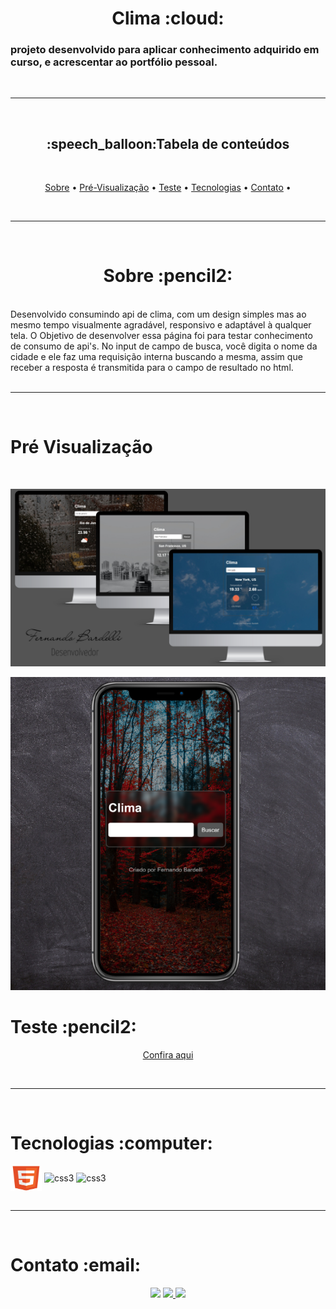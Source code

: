 <h1 align="center">Clima :cloud:</h1>

<h3>projeto desenvolvido para aplicar conhecimento adquirido em curso, e acrescentar ao portfólio pessoal.</h3>
<br/><hr><br/>

<h2 align="center">:speech_balloon:Tabela de conteúdos</h2>
<br/>
<p align="center">
    <a href="#sobre">Sobre</a> •
    <a href="#preview">Pré-Visualização</a> •
    <a href="#teste">Teste</a> •
    <a href="#tecnologias">Tecnologias</a> •
    <a href="#contato">Contato</a> •
</p>
<br/><hr><br/>
<div id="sobre">
    <h1 align="center">Sobre :pencil2:</h1>
    <br/>
    Desenvolvido consumindo api de clima, com um design simples mas ao mesmo tempo visualmente agradável, responsivo e adaptável à qualquer tela. O Objetivo de desenvolver essa página foi para testar conhecimento de consumo de api's. No input de campo de busca, você digita o nome da cidade e ele faz uma requisição interna buscando a mesma, assim que receber a resposta é transmitida para o campo de resultado no html.
</div>
<br/><hr><br/>
<div id="preview">
    <h1>Pré Visualização</h1>
    <br/>
    <p align="center">
    <img src="images/preview.png" alt="previewdesktop"/>
    </p>
    <p align="center">
    <img src="images/mobile-view.png" alt="mobileview"/>
    </p>
</div>
<div id="teste">
    <h1>Teste :pencil2:</h1>
    <p align="center"><a href="https://fernandobardelli.github.io/weather/" target="_blank">Confira aqui</a></p>
</div>
<br/><hr><br/>
<div id="tecnologias">
    <h1>Tecnologias :computer:</h1>
    <img align="center" alt="html5" height="40" width="50" src="https://raw.githubusercontent.com/devicons/devicon/master/icons/html5/html5-original.svg">
    <img align="center" alt="css3" height="40" width="50" src="https://cdn.jsdelivr.net/gh/devicons/devicon/icons/css3/css3-original.svg">
    <img align="center" alt="css3" height="40" width="50" src="https://cdn.jsdelivr.net/gh/devicons/devicon/icons/javascript/javascript-original.svg">
</div>
<br/><hr><br/>
<div id="contato">
    <h1>Contato :email:</h1>
    <p align="center">
    <a href="https://www.linkedin.com/in/fernando-bardelli-a76926238/" target="_blank"><img src="https://img.shields.io/badge/-LinkedIn-%230077B5?style=for-the-badge&logo=linkedin&logoColor=white" target="_blank"></a>
    <a href="mailto:fernandofelipebardelli@gmail.com" target="_blank"><img src="https://img.shields.io/badge/Gmail-D14836?style=for-the-badge&logo=gmail&logoColor=white">
    <a href="https://wa.me/5541997075446" target="_blank"><img src="https://img.shields.io/badge/WhatsApp-25D366?style=for-the-badge&logo=whatsapp&logoColor=white" target="_blank"></a>
    </p>
</div>





